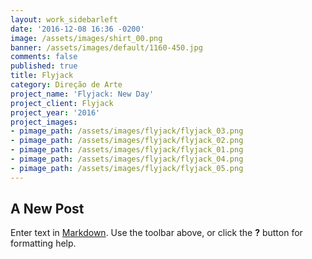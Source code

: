 ```yaml
---
layout: work_sidebarleft
date: '2016-12-08 16:36 -0200'
image: /assets/images/shirt_00.png
banner: /assets/images/default/1160-450.jpg
comments: false
published: true
title: Flyjack
category: Direção de Arte
project_name: 'Flyjack: New Day'
project_client: Flyjack
project_year: '2016'
project_images:
- pimage_path: /assets/images/flyjack/flyjack_03.png
- pimage_path: /assets/images/flyjack/flyjack_02.png
- pimage_path: /assets/images/flyjack/flyjack_01.png
- pimage_path: /assets/images/flyjack/flyjack_04.png
- pimage_path: /assets/images/flyjack/flyjack_05.png
---
```

## A New Post

Enter text in [Markdown](http://daringfireball.net/projects/markdown/). Use the toolbar above, or click the **?** button for formatting help.
